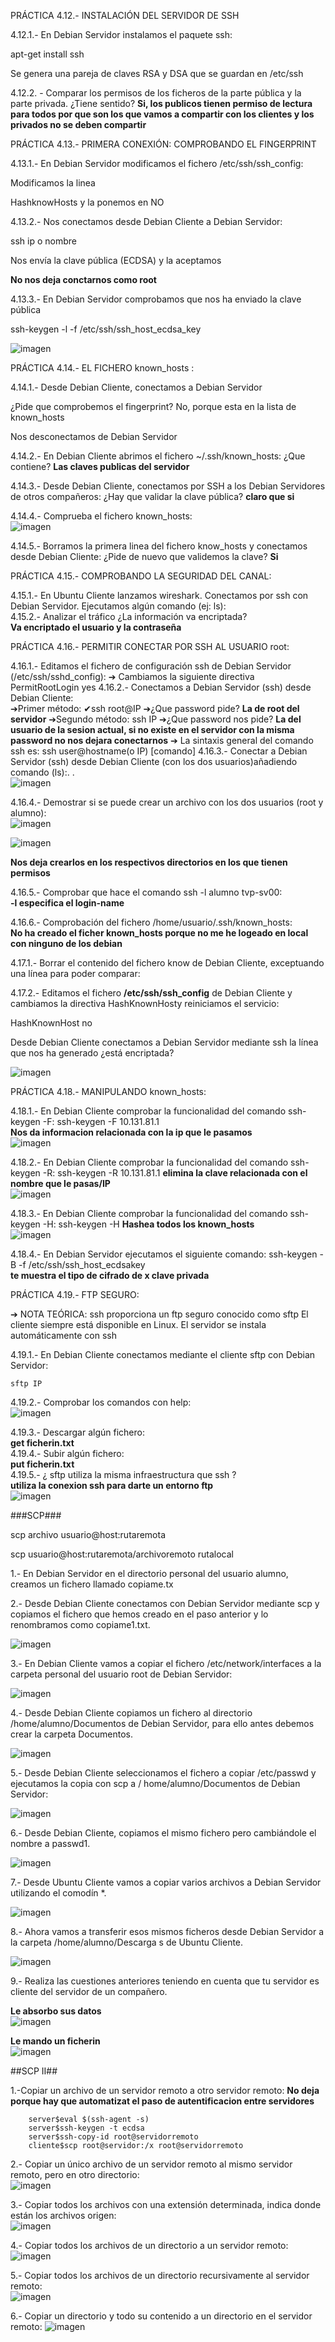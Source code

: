 PRÁCTICA 4.12.- INSTALACIÓN DEL SERVIDOR DE SSH

4.12.1.- En Debian Servidor instalamos el paquete ssh:

apt-get install ssh

Se genera una pareja de claves RSA y DSA que se guardan en /etc/ssh


4.12.2. - Comparar los permisos de los ficheros de la parte pública y la parte privada. ¿Tiene sentido?
**Si, los publicos tienen permiso de lectura para todos por que son los que vamos a compartir con los clientes y los privados no se deben compartir**

PRÁCTICA 4.13.- PRIMERA CONEXIÓN: COMPROBANDO EL FINGERPRINT

4.13.1.- En Debian Servidor modificamos el fichero /etc/ssh/ssh_config:

Modificamos la linea

HashknowHosts y la ponemos en NO


4.13.2.- Nos conectamos desde Debian Cliente a Debian Servidor:

ssh ip o nombre	

Nos envía la clave pública (ECDSA) y la aceptamos

**No nos deja conctarnos como root**

4.13.3.- En Debian Servidor comprobamos que nos ha enviado la clave pública

ssh-keygen -l -f /etc/ssh/ssh_host_ecdsa_key

![imagen](https://github.com/user-attachments/assets/92c3d55e-df0c-43cb-b54f-7389fece9056)



PRÁCTICA 4.14.- EL FICHERO known_hosts :

4.14.1.- Desde Debian Cliente, conectamos a Debian Servidor

¿Pide que comprobemos el fingerprint?
No, porque esta en la lista de known_hosts

Nos desconectamos de Debian Servidor


4.14.2.- En Debian Cliente abrimos el fichero ~/.ssh/known_hosts:
¿Que contiene?
**Las claves publicas del servidor**

4.14.3.- Desde Debian Cliente, conectamos por SSH a los Debian Servidores de otros compañeros:
¿Hay que validar la clave pública?
**claro que si**

4.14.4.- Comprueba el fichero known_hosts:  
![imagen](https://github.com/user-attachments/assets/c1832d38-2e53-43bc-9e52-34ff2c60f70d)


4.14.5.- Borramos la primera linea del fichero know_hosts y conectamos desde Debian Cliente:
¿Pide de nuevo que validemos la clave?
**Si**


PRÁCTICA 4.15.- COMPROBANDO LA SEGURIDAD DEL CANAL:	

4.15.1.- En Ubuntu Cliente lanzamos wireshark. Conectamos por ssh con Debian Servidor.
Ejecutamos algún comando (ej: ls):	
4.15.2.- Analizar el tráfico
    ¿La información va encriptada?	
**Va encriptado el usuario y la contraseña**


PRÁCTICA 4.16.- PERMITIR CONECTAR POR SSH AL USUARIO root:	

4.16.1.- Editamos el fichero de configuración ssh de Debian Servidor (/etc/ssh/sshd_config):
➔	Cambiamos la siguiente directiva
		PermitRootLogin yes
4.16.2.- Conectamos a Debian Servidor (ssh) desde Debian Cliente:	
		➔Primer método:
		✔ssh root@IP
		➔¿Que password pide?
  **La de root del servidor**
		➔Segundo método:
		ssh IP
		➔¿Que password nos pide?
  **La del usuario de la sesion actual, si no existe en el servidor con la misma password no nos dejara conectarnos**
➔	La sintaxis general del comando ssh es:
ssh user@hostname(o IP) [comando]
4.16.3.- Conectar a Debian Servidor (ssh) desde Debian Cliente (con los dos usuarios)añadiendo comando (ls):. .  
![imagen](https://github.com/user-attachments/assets/7224061e-0beb-433e-891e-0159a3d46e9d)

4.16.4.- Demostrar si se puede crear un archivo con los dos usuarios (root y alumno):	
![imagen](https://github.com/user-attachments/assets/9b8ae27e-71ed-43cf-b0f7-21002256e333)

![imagen](https://github.com/user-attachments/assets/152463e2-927b-466f-b6ea-efe69e9b8545)

**Nos deja crearlos en los respectivos directorios en los que tienen permisos**

4.16.5.- Comprobar que hace el comando ssh -l alumno tvp-sv00:	
**-l especifica el login-name**

4.16.6.- Comprobación del fichero /home/usuario/.ssh/known_hosts:	
**No ha creado el ficher known_hosts porque no me he logeado en local con ninguno de los debian**

4.17.1.- Borrar el contenido del fichero know de Debian Cliente, exceptuando una línea para poder comparar:

4.17.2.- Editamos el fichero **/etc/ssh/ssh_config** de Debian Cliente y cambiamos la directiva HashKnownHosty reiniciamos el servicio:

HashKnownHost no

Desde Debian Cliente conectamos a Debian Servidor mediante ssh
			la línea que nos ha generado ¿está encriptada? 

![imagen](https://github.com/user-attachments/assets/d26bfbb3-e2bc-4715-b1ae-ec3154143f4c)

PRÁCTICA 4.18.- MANIPULANDO known_hosts:

4.18.1.- En Debian Cliente comprobar la funcionalidad del comando ssh-keygen -F:
ssh-keygen -F 10.131.81.1  
**Nos da informacion relacionada con la ip que le pasamos**  
![imagen](https://github.com/user-attachments/assets/6e1adc30-7202-47c1-a885-ac898bae4275)

4.18.2.- En Debian Cliente comprobar la funcionalidad del comando ssh-keygen -R:
ssh-keygen  -R  10.131.81.1
**elimina la clave relacionada con el nombre que le pasas/IP**  
![imagen](https://github.com/user-attachments/assets/932ee17b-4d2b-4c74-9565-f1d894a8a53c)

4.18.3.- En Debian Cliente comprobar la funcionalidad del comando ssh-keygen -H:
ssh-keygen -H
**Hashea todos los known_hosts**  
![imagen](https://github.com/user-attachments/assets/d6d1ad45-9ccd-4ead-ba0c-80156da2e858)

4.18.4.- En Debian Servidor ejecutamos el siguiente comando:
ssh-keygen  -B -f /etc/ssh/ssh_host_ecdsakey  
**te muestra el tipo de cifrado de x clave privada**

PRÁCTICA 4.19.- FTP SEGURO:

➔ NOTA TEÓRICA:
ssh proporciona un ftp seguro conocido como sftp
El cliente siempre está disponible en Linux.
El servidor se instala automáticamente con ssh

4.19.1.- En Debian Cliente conectamos mediante el cliente sftp con Debian Servidor:

	sftp IP

4.19.2.- Comprobar los comandos con help:  
![imagen](https://github.com/user-attachments/assets/2924b45c-f325-47c3-8859-d5fc40639f67)

4.19.3.- Descargar algún fichero:  
**get ficherin.txt**  
4.19.4.- Subir algún fichero:  
**put ficherin.txt**  
4.19.5.- ¿ sftp utiliza la misma infraestructura que ssh ?  
**utiliza la conexion ssh para darte un entorno ftp**   
![imagen](https://github.com/user-attachments/assets/421d2481-5240-4913-9997-f3697527282e)

###SCP###

scp archivo usuario@host:rutaremota

scp usuario@host:rutaremota/archivoremoto rutalocal


1.- En Debian Servidor en el directorio personal del usuario alumno, creamos un fichero llamado copiame.tx


2.- Desde Debian Cliente conectamos con Debian Servidor mediante scp  y copiamos el fichero que hemos creado en el paso anterior y lo renombramos como copiame1.txt.

![imagen](https://github.com/user-attachments/assets/a3699613-b172-43cf-90fb-6891f7f5a3e4)


3.- En Debian Cliente vamos a copiar el fichero /etc/network/interfaces a la carpeta personal del usuario root de Debian Servidor:

![imagen](https://github.com/user-attachments/assets/4ea8cd88-77ae-4d1b-8a3d-75044412c21b)


4.- Desde Debian Cliente copiamos un fichero al directorio /home/alumno/Documentos de Debian Servidor, para ello antes debemos crear la carpeta Documentos.

![imagen](https://github.com/user-attachments/assets/2384a2fc-0ee1-4948-94a2-d8f808eaf676)

5.- Desde Debian Cliente seleccionamos el fichero a copiar /etc/passwd y
ejecutamos la copia con scp a / home/alumno/Documentos de Debian Servidor:

![imagen](https://github.com/user-attachments/assets/33e7edf2-54bc-47fd-9c46-b6d4ba9c9227)

6.- Desde Debian Cliente, copiamos el mismo fichero pero cambiándole el
nombre a passwd1.

![imagen](https://github.com/user-attachments/assets/1332286a-3421-461e-b8ce-805f4bbf7d5c)

7.- Desde Ubuntu Cliente vamos a copiar varios archivos a Debian Servidor
utilizando el comodín *.

![imagen](https://github.com/user-attachments/assets/af99be91-1d70-45de-b717-28767d5c8b39)


8.- Ahora vamos a transferir esos mismos ficheros desde Debian Servidor a la
carpeta /home/alumno/Descarga s de Ubuntu Cliente.

![imagen](https://github.com/user-attachments/assets/ab6e3d4b-3e6f-40c4-b0ee-d345ba037f0d)


9.- Realiza las cuestiones anteriores teniendo en cuenta que tu servidor es cliente del servidor de un compañero.

**Le absorbo sus datos**  
![imagen](https://github.com/user-attachments/assets/3bfcbfa2-b25c-4888-acd4-dc0e42e61b22)

**Le mando un ficherin**  
![imagen](https://github.com/user-attachments/assets/71eb143a-a55c-4022-bc26-fd94bc4af4ad)

##SCP II##

1.-Copiar un archivo de un servidor remoto a otro servidor remoto:
**No deja porque hay que automatizat el paso de autentificacion entre servidores**  

		server$eval $(ssh-agent -s)
		server$ssh-keygen -t ecdsa
		server$ssh-copy-id root@servidorremoto
		cliente$scp root@servidor:/x root@servidorremoto

2.- Copiar un único archivo de un servidor remoto al mismo servidor remoto, pero en otro directorio:  
![imagen](https://github.com/user-attachments/assets/716a982f-801c-4e44-83db-e441a5a55cc0)


3.- Copiar todos los archivos con una extensión determinada, indica donde están los archivos origen:  
![imagen](https://github.com/user-attachments/assets/2b4ef5ac-44f5-47e8-a1cb-ccc92a292d3d)

4.- Copiar todos los archivos de un directorio a un servidor remoto:  
![imagen](https://github.com/user-attachments/assets/5885b526-78f6-4e10-830a-babfadddd023)


5.- Copiar todos los archivos de un directorio recursivamente al servidor remoto:  
![imagen](https://github.com/user-attachments/assets/8add3f57-c25b-477c-be2c-ac8bce859d32)

6.- Copiar un directorio y todo su contenido a un directorio en el servidor remoto:
![imagen](https://github.com/user-attachments/assets/d50401af-4ff9-4d96-8037-b942b54e38c2)





